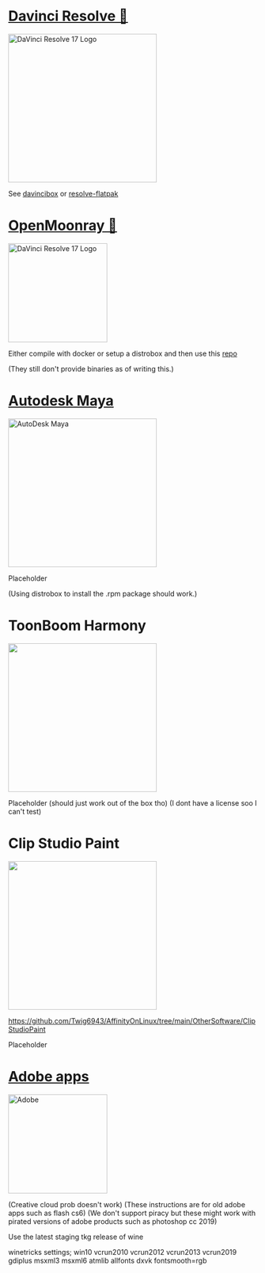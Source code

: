 # [Davinci Resolve 🎥](https://www.blackmagicdesign.com/products/davinciresolve)
<img src="https://upload.wikimedia.org/wikipedia/commons/9/90/DaVinci_Resolve_17_logo.svg" alt="DaVinci Resolve 17 Logo" width="300"/>

See [davincibox](https://github.com/zelikos/davincibox) or [resolve-flatpak](https://gitgud.io/Twig6943/resolve-flatpak)

# [OpenMoonray 🌙](https://github.com/dreamworksanimation/openmoonray)

<img src="https://avatars.githubusercontent.com/u/1458180?s=200&v=4" alt="DaVinci Resolve 17 Logo" width="200"/>

Either compile with docker or setup a distrobox and then use this [repo](https://copr.fedorainfracloud.org/coprs/adro79/openmoonray/) 

(They still don't provide binaries as of writing this.)

# [Autodesk Maya](https://www.autodesk.com/products/maya/overview)
<img src="https://i.pinimg.com/originals/a6/a4/bf/a6a4bfb514e96ecf6fdbb6cce692cc48.png" alt="AutoDesk Maya" width="300"/>

Placeholder

(Using distrobox to install the .rpm package should work.)

# ToonBoom Harmony
<img src="https://docs.toonboom.com/help/harmony-17/icons/1-essentials.png" width="300"/>

Placeholder (should just work out of the box tho) (I dont have a license soo I can't test)

# Clip Studio Paint

<img src="https://www.clipstudio.net/view/img/common/clipstudiopaint-icon.png" width="300"/>

https://github.com/Twig6943/AffinityOnLinux/tree/main/OtherSoftware/ClipStudioPaint

Placeholder

# [Adobe apps](https://adobe.com/) 

<img src="https://www.edigitalagency.com.au/wp-content/uploads/Adobe-logo-png-red-vertical-218x300.png" alt="Adobe" width="200"/>

(Creative cloud prob doesn't work) (These instructions are for old adobe apps such as flash cs6) (We don't support piracy but these might work with pirated versions of adobe products such as photoshop cc 2019)

Use the latest staging tkg release of wine

winetricks settings; win10 vcrun2010 vcrun2012 vcrun2013 vcrun2019 gdiplus msxml3 msxml6 atmlib allfonts dxvk
fontsmooth=rgb
